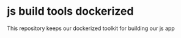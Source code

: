 js build tools dockerized
=========================

This repository keeps our dockerized toolkit for building our js app
